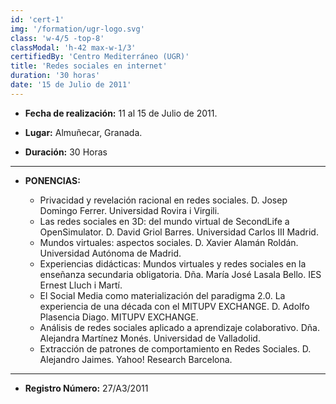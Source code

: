 ```yaml
---
id: 'cert-1'
img: '/formation/ugr-logo.svg'
class: 'w-4/5 -top-8'
classModal: 'h-42 max-w-1/3'
certifiedBy: 'Centro Mediterráneo (UGR)'
title: 'Redes sociales en internet'
duration: '30 horas'
date: '15 de Julio de 2011'
---
```


- **Fecha de realización:** 11 al 15 de Julio de 2011.

- **Lugar:** Almuñecar, Granada.

- **Duración:** 30 Horas

---

- **PONENCIAS:**

  - Privacidad y revelación racional en redes sociales. D. Josep Domingo Ferrer. Universidad Rovira i Virgili.
  - Las redes sociales en 3D: del mundo virtual de SecondLife a OpenSimulator. D. David Griol Barres. Universidad Carlos III Madrid.
  - Mundos virtuales: aspectos sociales. D. Xavier Alamán Roldán. Universidad Autónoma de Madrid.
  - Experiencias didácticas: Mundos virtuales y redes sociales en la enseñanza secundaria obligatoria. Dña. María José Lasala Bello. IES Ernest Lluch i Martí.
  - El Social Media como materialización del paradigma 2.0. La experiencia de una década con el MITUPV EXCHANGE. D. Adolfo Plasencia Diago. MITUPV EXCHANGE.
  - Análisis de redes sociales aplicado a aprendizaje colaborativo. Dña. Alejandra Martínez Monés. Universidad de Valladolid.
  - Extracción de patrones de comportamiento en Redes Sociales. D. Alejandro Jaimes. Yahoo! Research Barcelona.

---

- **Registro Número:** 27/A3/2011
